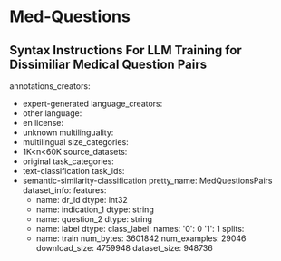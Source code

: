 # Med-Questions
Syntax Instructions For LLM Training for Dissimiliar Medical Question Pairs
--
annotations_creators:
- expert-generated
language_creators:
- other
language:
- en
license:
- unknown
multilinguality:
- multilingual
size_categories:
- 1K<n<60K
source_datasets:
- original
task_categories:
- text-classification
task_ids:
- semantic-similarity-classification
pretty_name: MedQuestionsPairs
dataset_info:
  features:
  - name: dr_id
    dtype: int32
  - name: indication_1
    dtype: string
  - name: question_2
    dtype: string
  - name: label
    dtype:
      class_label:
        names:
          '0': 0
          '1': 1
  splits:
  - name: train
    num_bytes: 3601842
    num_examples: 29046
  download_size: 4759948
  dataset_size: 948736
